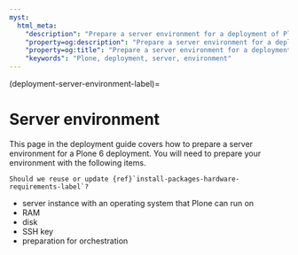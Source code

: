 ```yaml
---
myst:
  html_meta:
    "description": "Prepare a server environment for a deployment of Plone 6"
    "property=og:description": "Prepare a server environment for a deployment of Plone 6"
    "property=og:title": "Prepare a server environment for a deployment of Plone 6"
    "keywords": "Plone, deployment, server, environment"
---
```


(deployment-server-environment-label)=

# Server environment

This page in the deployment guide covers how to prepare a server environment for a Plone 6 deployment.
You will need to prepare your environment with the following items.

```{note}
Should we reuse or update {ref}`install-packages-hardware-requirements-label`?
```

-   server instance with an operating system that Plone can run on
-   RAM
-   disk
-   SSH key
-   preparation for orchestration
